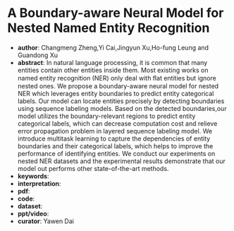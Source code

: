 # A Boundary-aware Neural Model for Nested Named Entity Recognition

- **author**: Changmeng Zheng,Yi Cai,Jingyun Xu,Ho-fung Leung and Guandong Xu 
- **abstract**: In natural language processing, it is common that many entities contain other entities inside them. Most existing works on named entity recognition (NER) only deal with ﬂat entities but ignore nested ones. We propose a boundary-aware neural model for nested NER which leverages entity boundaries to predict entity categorical labels. Our model can locate entities precisely by detecting boundaries using sequence labeling models. Based on the detected boundaries,our model utilizes the boundary-relevant regions to predict entity categorical labels, which can decrease computation cost and relieve error propagation problem in layered sequence labeling model. We introduce multitask learning to capture the dependencies of entity boundaries and their categorical labels, which helps to improve the performance of identifying entities. We conduct our experiments on nested NER datasets and the experimental results demonstrate that our model out performs other state-of-the-art methods.
- **keywords**:
- **interpretation**:
- **pdf**: 
- **code**: 
- **dataset**: 
- **ppt/video**:
- **curator**: Yawen Dai
